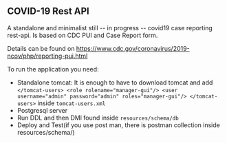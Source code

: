 COVID-19 Rest API
----
A standalone and minimalist still -- in progress -- covid19 case reporting rest-api. Is based on CDC PUI and Case Report form. 

Details can be found on https://www.cdc.gov/coronavirus/2019-ncov/php/reporting-pui.html

To run the application you need:
- Standalone tomcat:
	It is enough to have to download tomcat and add
	`</tomcat-users>
		<role rolename="manager-gui"/>
		  <user username="admin" password="admin" roles="manager-gui"/>
	</tomcat-users>` inside `tomcat-users.xml`
- Postgresql server
- Run DDL and then DMl found inside `resources/schema/db`
- Deploy and Test(if you use post man, there is postman collection inside resources/schema/)
